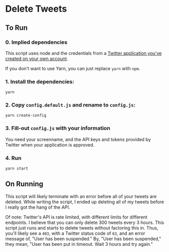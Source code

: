 # Delete Tweets

## To Run

### 0. Implied dependencies

This script uses node and the credentials from a [Twitter application you've
created on your own account](https://developer.twitter.com/en/apply-for-access).

If you don't want to use Yarn, you can just replace `yarn` with `npm`.

### 1. Install the dependencies:
```
yarn
```

### 2. Copy `config.default.js` and rename to `config.js`:
```
yarn create-config
```

### 3. Fill-out `config.js` with your information

You need your screenname, and the API keys and tokens provided by Twitter when your application is approved.

### 4. Run

```
yarn start
```

## On Running

This script will likely terminate with an error before all of your tweets are deleted. While writing the script, I ended up deleting all of my tweets before I really got the hang of the API.

Of note: Twitter's API is rate limited, with different limits for different endpoints. I believe that you can only delete 300 tweets every 3 hours. This script just runs and starts to delete tweets without factoring this in. Thus, you'll likely see a `403`, with a Twitter status code of `63`, and an error message of, "User has been suspended." By, "User has been suspended," they mean, "User has been put in timeout. Wait 3 hours and try again."
